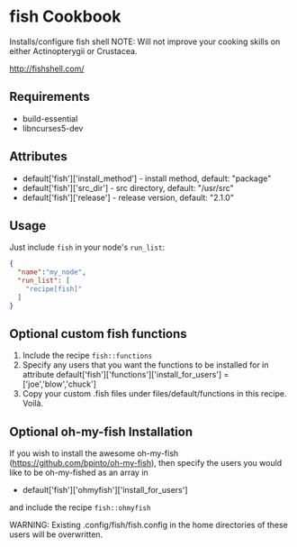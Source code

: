 fish Cookbook
=============
Installs/configure fish shell
NOTE: Will not improve your cooking skills on either Actinopterygii or Crustacea.

http://fishshell.com/

Requirements
------------

- build-essential
- libncurses5-dev

Attributes
----------

- default['fish']['install_method'] - install method, default: "package"
- default['fish']['src_dir'] - src directory, default: "/usr/src"
- default['fish']['release'] - release version, default: "2.1.0"

Usage
-----

Just include `fish` in your node's `run_list`:

```json
{
  "name":"my_node",
  "run_list": [
    "recipe[fish]"
  ]
}
```

Optional custom fish functions
-----

1. Include the recipe `fish::functions`
2. Specify any users that you want the functions to be installed for in attribute default['fish']['functions']['install_for_users'] = ['joe','blow','chuck']
3. Copy your custom .fish files under files/default/functions in this recipe. Voilà.


Optional oh-my-fish Installation
-----

If you wish to install the awesome oh-my-fish (https://github.com/bpinto/oh-my-fish),
then specify the users you would like to be oh-my-fished as an array in

- default['fish']['ohmyfish']['install_for_users']

and include the recipe `fish::ohmyfish`

WARNING: Existing .config/fish/fish.config in the home directories of these users will be overwritten.
